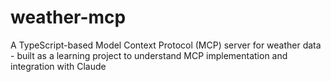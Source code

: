 # weather-mcp
A TypeScript-based Model Context Protocol (MCP) server for weather data - built as a learning project to understand MCP implementation and integration with Claude

